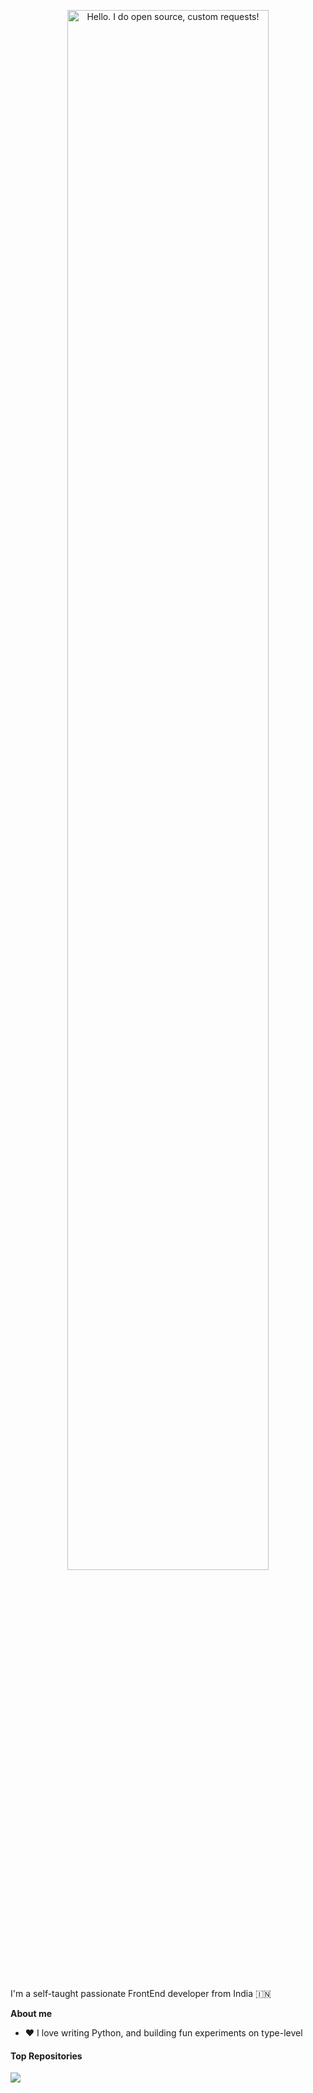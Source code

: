 <p align="center"><a href="https://NightMareTools.github.io"><img width="80%" alt="Hello. I do open source, custom requests!" src="./assets/gh-readme-header.png" /></a></p>

<br />

I'm a self-taught passionate FrontEnd developer from India 🇮🇳

**About me**

- ❤️ I love writing Python, and building fun experiments on type-level

#### Top Repositories


<a href="https://github.com/NightMareTools/NightMare">
  <img align="center" src="https://github.com/NightMareTools/NightMare" />
</a>

